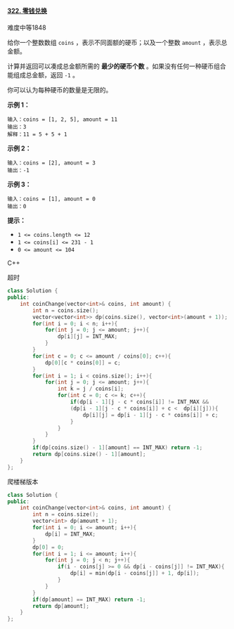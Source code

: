 #### [322. 零钱兑换](https://leetcode-cn.com/problems/coin-change/)

难度中等1848

给你一个整数数组 `coins` ，表示不同面额的硬币；以及一个整数 `amount` ，表示总金额。

计算并返回可以凑成总金额所需的 **最少的硬币个数** 。如果没有任何一种硬币组合能组成总金额，返回 `-1` 。

你可以认为每种硬币的数量是无限的。

 

**示例 1：**

```
输入：coins = [1, 2, 5], amount = 11
输出：3 
解释：11 = 5 + 5 + 1
```

**示例 2：**

```
输入：coins = [2], amount = 3
输出：-1
```

**示例 3：**

```
输入：coins = [1], amount = 0
输出：0
```

 

**提示：**

- `1 <= coins.length <= 12`
- `1 <= coins[i] <= 231 - 1`
- `0 <= amount <= 104`



C++

超时

```c++
class Solution {
public:
    int coinChange(vector<int>& coins, int amount) {
        int n = coins.size();
        vector<vector<int>> dp(coins.size(), vector<int>(amount + 1));
        for(int i = 0; i < n; i++){
            for(int j = 0; j <= amount; j++){
                dp[i][j] = INT_MAX;
            }
        }
        for(int c = 0; c <= amount / coins[0]; c++){
            dp[0][c * coins[0]] = c;
        }
        for(int i = 1; i < coins.size(); i++){
            for(int j = 0; j <= amount; j++){
                int k = j / coins[i];
                for(int c = 0; c <= k; c++){
                    if(dp[i - 1][j - c * coins[i]] != INT_MAX &&
                    (dp[i - 1][j - c * coins[i]] + c <  dp[i][j])){
                        dp[i][j] = dp[i - 1][j - c * coins[i]] + c;
                    }
                }
            }
        }
        if(dp[coins.size() - 1][amount] == INT_MAX) return -1;
        return dp[coins.size() - 1][amount];
    }
};
```



爬楼梯版本

```c++
class Solution {
public:
    int coinChange(vector<int>& coins, int amount) {
        int n = coins.size();
        vector<int> dp(amount + 1);
        for(int i = 0; i <= amount; i++){
            dp[i] = INT_MAX;
        }
        dp[0] = 0;
        for(int i = 1; i <= amount; i++){
            for(int j = 0; j < n; j++){
                if(i - coins[j] >= 0 && dp[i - coins[j]] != INT_MAX){
                    dp[i] = min(dp[i - coins[j]] + 1, dp[i]);
                }
            }
        }
        if(dp[amount] == INT_MAX) return -1;
        return dp[amount];
    }
};
```

